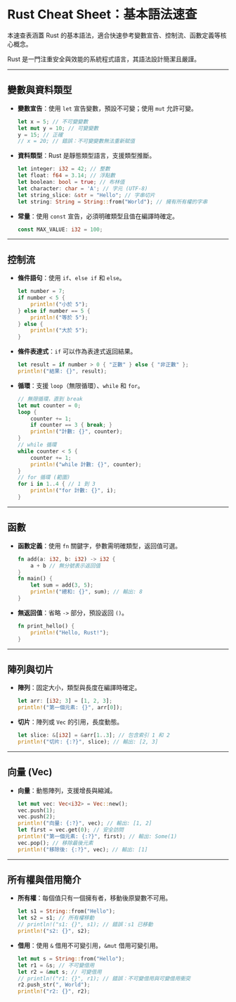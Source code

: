 # Rust Cheat Sheet：基本語法速查

本速查表涵蓋 Rust 的基本語法，適合快速參考變數宣告、控制流、函數定義等核心概念。

Rust 是一門注重安全與效能的系統程式語言，其語法設計簡潔且嚴謹。

---

## 變數與資料類型

- **變數宣告**：使用 `let` 宣告變數，預設不可變；使用 `mut` 允許可變。
  ```rust
  let x = 5; // 不可變變數
  let mut y = 10; // 可變變數
  y = 15; // 正確
  // x = 20; // 錯誤：不可變變數無法重新賦值
  ```
- **資料類型**：Rust 是靜態類型語言，支援類型推斷。
  ```rust
  let integer: i32 = 42; // 整數
  let float: f64 = 3.14; // 浮點數
  let boolean: bool = true; // 布林值
  let character: char = 'A'; // 字元 (UTF-8)
  let string_slice: &str = "Hello"; // 字串切片
  let string: String = String::from("World"); // 擁有所有權的字串
  ```
- **常量**：使用 `const` 宣告，必須明確類型且值在編譯時確定。
  ```rust
  const MAX_VALUE: i32 = 100;
  ```

---

## 控制流

- **條件語句**：使用 `if`、`else if` 和 `else`。
  ```rust
  let number = 7;
  if number < 5 {
      println!("小於 5");
  } else if number == 5 {
      println!("等於 5");
  } else {
      println!("大於 5");
  }
  ```
- **條件表達式**：`if` 可以作為表達式返回結果。
  ```rust
  let result = if number > 0 { "正數" } else { "非正數" };
  println!("結果: {}", result);
  ```
- **循環**：支援 `loop`（無限循環）、`while` 和 `for`。
  ```rust
  // 無限循環，直到 break
  let mut counter = 0;
  loop {
      counter += 1;
      if counter == 3 { break; }
      println!("計數: {}", counter);
  }
  // while 循環
  while counter < 5 {
      counter += 1;
      println!("while 計數: {}", counter);
  }
  // for 循環 (範圍)
  for i in 1..4 { // 1 到 3
      println!("for 計數: {}", i);
  }
  ```

---

## 函數

- **函數定義**：使用 `fn` 關鍵字，參數需明確類型，返回值可選。
  ```rust
  fn add(a: i32, b: i32) -> i32 {
      a + b // 無分號表示返回值
  }
  fn main() {
      let sum = add(3, 5);
      println!("總和: {}", sum); // 輸出: 8
  }
  ```
- **無返回值**：省略 `->` 部分，預設返回 `()`。
  ```rust
  fn print_hello() {
      println!("Hello, Rust!");
  }
  ```

---

## 陣列與切片

- **陣列**：固定大小，類型與長度在編譯時確定。
  ```rust
  let arr: [i32; 3] = [1, 2, 3];
  println!("第一個元素: {}", arr[0]);
  ```
- **切片**：陣列或 `Vec` 的引用，長度動態。
  ```rust
  let slice: &[i32] = &arr[1..3]; // 包含索引 1 和 2
  println!("切片: {:?}", slice); // 輸出: [2, 3]
  ```

---

## 向量 (Vec)

- **向量**：動態陣列，支援增長與縮減。
  ```rust
  let mut vec: Vec<i32> = Vec::new();
  vec.push(1);
  vec.push(2);
  println!("向量: {:?}", vec); // 輸出: [1, 2]
  let first = vec.get(0); // 安全訪問
  println!("第一個元素: {:?}", first); // 輸出: Some(1)
  vec.pop(); // 移除最後元素
  println!("移除後: {:?}", vec); // 輸出: [1]
  ```

---

## 所有權與借用簡介

- **所有權**：每個值只有一個擁有者，移動後原變數不可用。
  ```rust
  let s1 = String::from("Hello");
  let s2 = s1; // 所有權移動
  // println!("s1: {}", s1); // 錯誤：s1 已移動
  println!("s2: {}", s2);
  ```
- **借用**：使用 `&` 借用不可變引用，`&mut` 借用可變引用。
  ```rust
  let mut s = String::from("Hello");
  let r1 = &s; // 不可變借用
  let r2 = &mut s; // 可變借用
  // println!("r1: {}", r1); // 錯誤：不可變借用與可變借用衝突
  r2.push_str(", World");
  println!("r2: {}", r2);
  ```